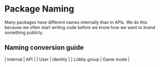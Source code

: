 # Package Naming

Many packages have different names internally than in APIs. We do this because we often start writing code before we know how we want to brand something publicly.

## Naming conversion guide

| Internal | API |
| User | Identity |
| Lobby group | Game mode |
